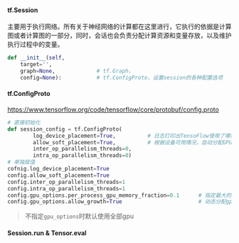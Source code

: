 #### tf.Session
主要用于执行网络。所有关于神经网络的计算都在这里进行，它执行的依据是计算图或者计算图的一部分，同时，会话也会负责分配计算资源和变量存放，以及维护执行过程中的变量。
```python
def __init__(self,
    target='',
    graph=None,             # tf.Graph，
    config=None):           # tf.ConfigProto，设置session的各种配置选项
```


#### tf.ConfigProto
https://www.tensorflow.org/code/tensorflow/core/protobuf/config.proto
```python
# 直接初始化
def session_config = tf.ConfigProto(
        log_device_placement=True,          # 日志打印出TensoFlow使用了哪种操作
        allow_soft_placement=True,          # 根据设备可用情况，自动分配GPU或CPU
        inter_op_parallelism_threads=0,
        intra_op_parallelism_threads=0)
# 单独赋值
cofnig.log_device_placement=True
config.allow_soft_placement=True
config.inter_op_parallelism_threads=1
config.intra_op_parallelism_threads=1
config.gpu_options.per_process_gpu_memory_fraction=0.1      # 指定最大的gpu使用百分比
config.gpu_options.allow_growth=True                        # 动态分配gpu，用多少取多少
```
> 不指定`gpu_options`时默认使用全部gpu
#### Session.run & Tensor.eval